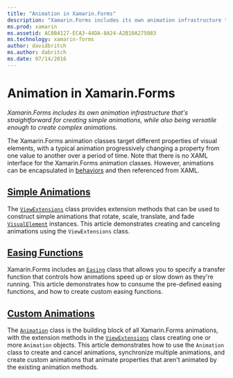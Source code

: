 ```yaml
---
title: "Animation in Xamarin.Forms"
description: "Xamarin.Forms includes its own animation infrastructure that's straightforward for creating simple animations, while also being versatile enough to create complex animations."
ms.prod: xamarin
ms.assetid: AC0B4127-ECA3-44DA-8A24-A2B10A275083
ms.technology: xamarin-forms
author: davidbritch
ms.author: dabritch
ms.date: 07/14/2016
---
```


# Animation in Xamarin.Forms

_Xamarin.Forms includes its own animation infrastructure that's straightforward for creating simple animations, while also being versatile enough to create complex animations._

The Xamarin.Forms animation classes target different properties of visual elements, with a typical animation progressively changing a property from one value to another over a period of time. Note that there is no XAML interface for the Xamarin.Forms animation classes. However, animations can be encapsulated in [behaviors](~/xamarin-forms/app-fundamentals/behaviors/index.md) and then referenced from XAML.

## [Simple Animations](simple.md)

The [`ViewExtensions`](xref:Xamarin.Forms.ViewExtensions) class provides extension methods that can be used to construct simple animations that rotate, scale, translate, and fade [`VisualElement`](xref:Xamarin.Forms.VisualElement) instances. This article demonstrates creating and canceling animations using the `ViewExtensions` class.

## [Easing Functions](easing.md)

Xamarin.Forms includes an [`Easing`](xref:Xamarin.Forms.Easing) class that allows you to specify a transfer function that controls how animations speed up or slow down as they're running. This article demonstrates how to consume the pre-defined easing functions, and how to create custom easing functions.

## [Custom Animations](custom.md)

The [`Animation`](xref:Xamarin.Forms.Animation) class is the building block of all Xamarin.Forms animations, with the extension methods in the [`ViewExtensions`](xref:Xamarin.Forms.ViewExtensions) class creating one or more `Animation` objects. This article demonstrates how to use the `Animation` class to create and cancel animations, synchronize multiple animations, and create custom animations that animate properties that aren't animated by the existing animation methods.

